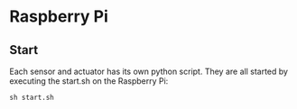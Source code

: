 # Raspberry Pi

## Start

Each sensor and actuator has its own python script. They are all started by executing the start.sh on the Raspberry Pi:

`sh start.sh`
